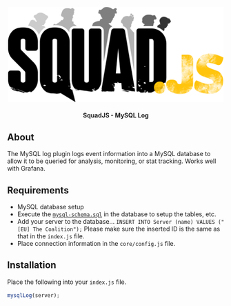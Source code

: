 <div align="center">

<img src="../../assets/squadjs-logo.png" alt="Logo" width="500"/>

#### SquadJS - MySQL Log
</div>

## About
The MySQL log plugin logs event information into a MySQL database to allow it to be queried for analysis, monitoring, or stat tracking. Works well with Grafana.

## Requirements
 * MySQL database setup
 * Execute the [`mysql-schema.sql`](https://github.com/Thomas-Smyth/SquadJS/blob/master/plugins/mysql-log/mysql-schema.sql) in the database to setup the tables, etc.
 * Add your server to the database... `INSERT INTO Server (name) VALUES ("[EU] The Coalition");` Please make sure the inserted ID is the same as that in the `index.js` file.
 * Place connection information in the `core/config.js` file.

## Installation
Place the following into your `index.js` file.
```js
mysqlLog(server);
```
